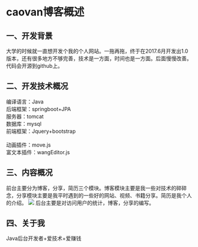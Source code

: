 caovan博客概述
=====
一、开发背景
--
大学的时候就一直想开发个我的个人网站。一拖再拖，终于在2017.6月开发出1.0版本，还有很多地方不够完善，技术是一方面，时间也是一方面。后面慢慢改善。代码会开源到github上。

二、开发技术概况
--
编译语言：Java <br> 
后端框架：springboot+JPA<br> 
服务器：tomcat <br> 
数据库：mysql<br> 
前端框架：Jquery+bootstrap <br>  
动画插件：move.js<br> 
富文本插件：wangEditor.js 

三、内容概况
--
前台主要分为博客，分享，简历三个模块。博客模块主要是我一些对技术的碎碎念，分享模块主要是我平时遇到的一些好的网站、视频、书籍分享。简历是我个人的介绍。
![]( https://github.com/caov/myBlog/raw/master/static/QQ截图20170615145450.png )
后台主要是对访问用户的统计，博客，分享的编写。

四、关于我
--
Java后台开发者+爱技术+爱赚钱

